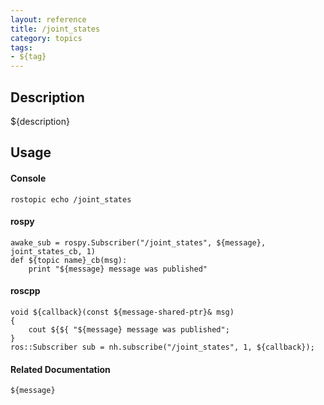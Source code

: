```yaml
---
layout: reference
title: /joint_states
category: topics
tags: 
- ${tag}
---
```


## Description
${description}

## Usage
#### Console
```
rostopic echo /joint_states
```

#### rospy
```
awake_sub = rospy.Subscriber("/joint_states", ${message}, joint_states_cb, 1)
def ${topic name}_cb(msg):
    print "${message} message was published"
```

#### roscpp
```
void ${callback}(const ${message-shared-ptr}& msg)
{
    cout ${${ "${message} message was published";
}
ros::Subscriber sub = nh.subscribe("/joint_states", 1, ${callback});
```

#### Related Documentation
``${message}``  